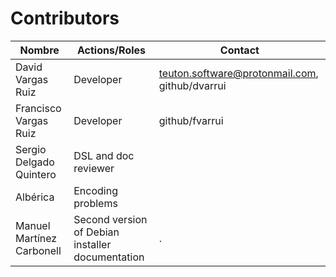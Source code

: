 
# Contributors

| Nombre                  | Actions/Roles    | Contact |
| ----------------------- | ---------------- | ------- |
| David Vargas Ruiz       | Developer        | teuton.software@protonmail.com, github/dvarrui |
| Francisco Vargas Ruiz   | Developer        | github/fvarrui |
| Sergio Delgado Quintero | DSL and doc reviewer ||
| Albérica                | Encoding problems | |
| Manuel Martínez Carbonell | Second version of Debian installer documentation | .|
